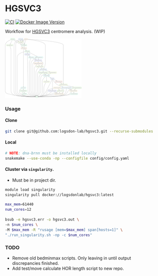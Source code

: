 # HGSVC3
[![CI](https://github.com/logsdon-lab/hgsvc3/actions/workflows/main.yml/badge.svg)](https://github.com/logsdon-lab/hgsvc3/actions/workflows/main.yml)
[![Docker Image Version](https://img.shields.io/docker/v/logsdonlab/hgsvc3)](https://hub.docker.com/r/logsdonlab/hgsvc3)

Workflow for [HGSVC3](https://www.internationalgenome.org/human-genome-structural-variation-consortium/) centromere analysis. (WIP)

<img src="docs/rulegraph.svg" width="50%" />

### Usage

#### Clone
```bash
git clone git@github.com:logsdon-lab/hgsvc3.git --recurse-submodules
```

#### Local
```bash
# NOTE: dna-brnn must be installed locally
snakemake --use-conda -np --configfile config/config.yaml
```

#### Cluster via `singularity`.
* Must be in project dir.

```bash
module load singularity
singularity pull docker://logsdonlab/hgsvc3:latest
```

```bash
max_mem=61440
num_cores=12

bsub -e hgsvc3.err -o hgsvc3.out \
-n $num_cores \
-M $max_mem -R "rusage [mem=$max_mem] span[hosts=1]" \
"./run_singularity.sh -np -c $num_cores"
```

### TODO
* Remove old bedminmax scripts. Only leaving in until output discrepancies finished.
* Add test/move calculate HOR length script to new repo.
